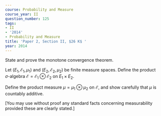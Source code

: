 ```yaml
---
course: Probability and Measure
course_year: II
question_number: 125
tags:
- II
- '2014'
- Probability and Measure
title: 'Paper 2, Section II, $26 K$ '
year: 2014
---
```




State and prove the monotone convergence theorem.

Let $\left(E_{1}, \mathcal{E}_{1}, \mu_{1}\right)$ and $\left(E_{2}, \mathcal{E}_{2}, \mu_{2}\right)$ be finite measure spaces. Define the product $\sigma$-algebra $\mathcal{E}=\mathcal{E}_{1} \otimes \mathcal{E}_{2}$ on $E_{1} \times E_{2}$.

Define the product measure $\mu=\mu_{1} \otimes \mu_{2}$ on $\mathcal{E}$, and show carefully that $\mu$ is countably additive.

[You may use without proof any standard facts concerning measurability provided these are clearly stated.]